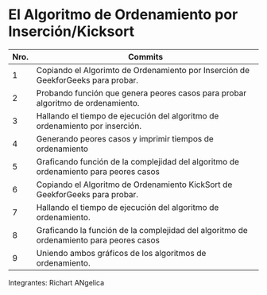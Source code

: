 # El Algoritmo de Ordenamiento por Inserción/Kicksort

| Nro. | Commits |
| ------------- | ------------- |
| 1  | Copiando el Algorimto de Ordenamiento por Inserción de GeekforGeeks para probar.  |
| 2  | Probando función que genera peores casos para probar algoritmo de ordenamiento.  |
| 3  | Hallando el tiempo de ejecución del algoritmo de ordenamiento por inserción.  |
| 4  | Generando peores casos y imprimir tiempos de ordenamiento  |
| 5  | Graficando función de la complejidad del algoritmo de ordenamiento para peores casos  |
| 6  | Copiando el Algoritmo de Ordenamiento KickSort de GeekforGeeks para probar.  |
| 7  | Hallando el tiempo de ejecución del algoritmo de ordenamiento.  |
| 8  | Graficando la función de la complejidad del algoritmo de ordenamiento para peores casos  |
| 9  | Uniendo ambos gráficos de los algoritmos de ordenamiento.  |

Integrantes:
	Richart
	ANgelica
